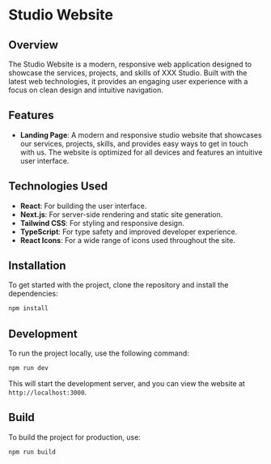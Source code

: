 # Studio Website

## Overview

The Studio Website is a modern, responsive web application designed to showcase the services, projects, and skills of XXX Studio. Built with the latest web technologies, it provides an engaging user experience with a focus on clean design and intuitive navigation.

## Features

- **Landing Page**: A modern and responsive studio website that showcases our services, projects, skills, and provides easy ways to get in touch with us. The website is optimized for all devices and features an intuitive user interface.

## Technologies Used

- **React**: For building the user interface.
- **Next.js**: For server-side rendering and static site generation.
- **Tailwind CSS**: For styling and responsive design.
- **TypeScript**: For type safety and improved developer experience.
- **React Icons**: For a wide range of icons used throughout the site.

## Installation

To get started with the project, clone the repository and install the dependencies:

```bash
npm install
```


## Development

To run the project locally, use the following command:

```bash
npm run dev
```


This will start the development server, and you can view the website at `http://localhost:3000`.

## Build

To build the project for production, use:

```bash
npm run build
```